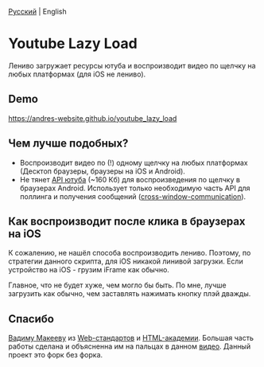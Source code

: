 [Русский](https://github.com/andres-website/youtube_lazy_load/blob/main/README.md) | English


# Youtube Lazy Load
Лениво загружает ресурсы ютуба и воспроизводит видео по щелчку на любых платформах (для iOS не лениво).


## Demo
https://andres-website.github.io/youtube_lazy_load



## Чем лучше подобных?
* Воспроизводит видео по (!) одному щелчку на любых платформах (Десктоп браузеры, браузеры на iOS и Android).
* Не тянет [API ютуба](https://developers.google.com/youtube/iframe_api_reference?hl=ru) (~160 Кб) для воспроизведения по щелчку в браузерах Android. Использует только необходимую часть API для поллинга и получения сообщений ([cross-window-communication](https://learn.javascript.ru/cross-window-communication)). 


## Как воспроизводит после клика в браузерах на iOS
К сожалению, не нашёл способа воспроизводить лениво. Поэтому, по стратегии данного скрипта, для iOS никакой линивой загрузки. Если устройство на iOS - грузим iFrame как обычно. 

Главное, что не будет хуже, чем могло бы быть. По мне, лучше загрузить как обычно, чем заставлять нажимать кнопку плэй дважды.


## Спасибо
[Вадиму Макееву](https://vk.com/pepelsbey) из [Web-стандартов](https://web-standards.ru/) и [HTML-академии](https://htmlacademy.ru/). Большая часть работы сделана и объясненна им на пальцах в данном [видео](https://youtu.be/4JS70KB9GS0). Данный проект это форк без форка.
